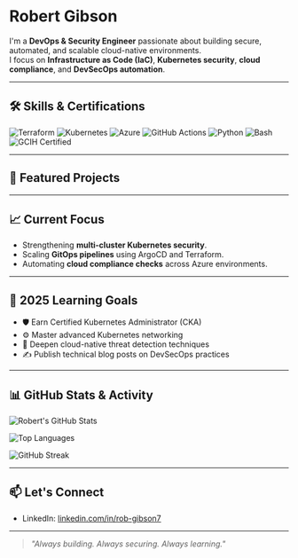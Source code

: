 # Robert Gibson

I'm a **DevOps & Security Engineer** passionate about building secure, automated, and scalable cloud-native environments.  
I focus on **Infrastructure as Code (IaC)**, **Kubernetes security**, **cloud compliance**, and **DevSecOps automation**.

---

## 🛠️ Skills & Certifications

![Terraform](https://img.shields.io/badge/Terraform-844FBA?logo=terraform&logoColor=white&style=for-the-badge)
![Kubernetes](https://img.shields.io/badge/Kubernetes-326CE5?logo=kubernetes&logoColor=white&style=for-the-badge)
![Azure](https://img.shields.io/badge/Azure-0078D4?logo=microsoft-azure&logoColor=white&style=for-the-badge)
![GitHub Actions](https://img.shields.io/badge/GitHub_Actions-2088FF?logo=githubactions&logoColor=white&style=for-the-badge)
![Python](https://img.shields.io/badge/Python-3776AB?logo=python&logoColor=white&style=for-the-badge)
![Bash](https://img.shields.io/badge/Bash-4EAA25?logo=gnubash&logoColor=white&style=for-the-badge)
![GCIH Certified](https://img.shields.io/badge/GCIH-Certified-blue?style=for-the-badge)

---

## 📂 Featured Projects



---

## 📈 Current Focus

- Strengthening **multi-cluster Kubernetes security**.
- Scaling **GitOps pipelines** using ArgoCD and Terraform.
- Automating **cloud compliance checks** across Azure environments.

---

## 🌱 2025 Learning Goals

- 🛡️ Earn Certified Kubernetes Administrator (CKA)
- ⚙️ Master advanced Kubernetes networking
- 🧠 Deepen cloud-native threat detection techniques
- ✍️ Publish technical blog posts on DevSecOps practices

---

## 📊 GitHub Stats & Activity

![Robert's GitHub Stats](https://github-readme-stats.vercel.app/api?username=boomerg&show_icons=true&theme=tokyonight&hide_title=false&count_private=true&include_all_commits=true)

![Top Languages](https://github-readme-stats.vercel.app/api/top-langs/?username=boomerg&layout=compact&theme=tokyonight)

![GitHub Streak](https://streak-stats.demolab.com/?user=boomerg&theme=tokyonight)

---

## 📫 Let's Connect

- LinkedIn: [linkedin.com/in/rob-gibson7](https://linkedin.com/in/rob-gibson7)

---

> *"Always building. Always securing. Always learning."*

